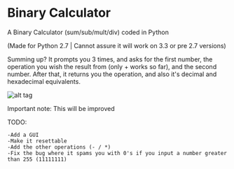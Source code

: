 # Binary Calculator
A Binary Calculator (sum/sub/mult/div) coded in Python

(Made for Python 2.7 | Cannot assure it will work on 3.3 or pre 2.7 versions)


Summing up? It prompts you 3 times, and asks for the first number, the operation you wish the result from (only + works so far), and the second number. After that, it returns you the operation, and also it's decimal and hexadecimal equivalents.

![alt tag](http://i.imgur.com/GVHxAsk.png)



Important note: This will be improved

TODO:

    -Add a GUI
    -Make it resettable
    -Add the other operations (- / *)
    -Fix the bug where it spams you with 0's if you input a number greater than 255 (11111111)
